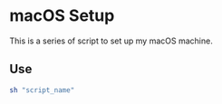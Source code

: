# macOS Setup

This is a series of script to set up my macOS machine.

## Use
```bash
sh "script_name"
```

